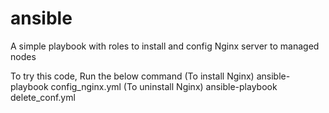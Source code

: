 # ansible
A simple playbook with roles to install and config Nginx server to managed nodes

To try this code, Run the below command
(To install Nginx)  ansible-playbook config_nginx.yml
(To uninstall Nginx) ansible-playbook delete_conf.yml
